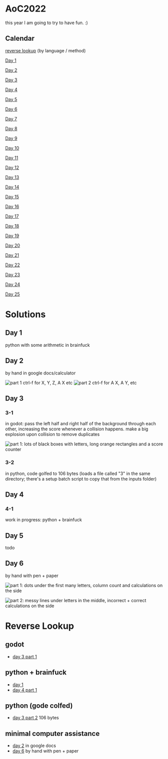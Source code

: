 # AoC2022

this year I am going to try to have fun. :)

## Calendar

[reverse lookup](#reverse-lookup) (by language / method)

[Day 1](#day-1)

[Day 2](#day-2)

[Day 3](#day-3)

[Day 4](#day-4)

[Day 5](#day-5)

[Day 6](#day-6)

[Day 7](#day-7)

[Day 8](#day-8)

[Day 9](#day-9)

[Day 10](#day-10)

[Day 11](#day-11)

[Day 12](#day-12)

[Day 13](#day-13)

[Day 14](#day-14)

[Day 15](#day-15)

[Day 16](#day-16)

[Day 17](#day-17)

[Day 18](#day-18)

[Day 19](#day-19)

[Day 20](#day-20)

[Day 21](#day-21)

[Day 22](#day-22)

[Day 23](#day-23)

[Day 24](#day-24)

[Day 25](#day-25)

# Solutions

## Day 1

python with some arithmetic in brainfuck

## Day 2

by hand in google docs/calculator

![part 1 ctrl-f for X, Y, Z, A X etc](/day02_part1.png)
![part 2 ctrl-f for A X, A Y, etc](/day02_part2.png)

## Day 3

### 3-1

in godot: pass the left half and right half of the background through each other, increasing the score whenever a collision happens. make a big explosion upon collision to remove duplicates

![part 1: lots of black boxes with letters, long orange rectangles and a score counter](/day03_part1_screenshot.png)

### 3-2

in python, code golfed to 106 bytes (loads a file called "3" in the same directory; there's a setup batch script to copy that from the inputs folder)

## Day 4

### 4-1

work in progress: python + brainfuck

## Day 5

todo

## Day 6

by hand with pen + paper

![part 1: dots under the first many letters, column count and calculations on the side](/day06_part1.jpg)

![part 2: messy lines under letters in the middle, incorrect + correct calculations on the side](/day06_part2.jpg)

# Reverse Lookup

## godot

- [day 3 part 1](#3-1)

## python + brainfuck

- [day 1](#day-1)
- [day 4 part 1](#4-1)

## python (gode colfed)

- [day 3 part 2](#3-2) 106 bytes

## minimal computer assistance

- [day 2](#day-2) in google docs
- [day 6](#day-6) by hand with pen + paper
